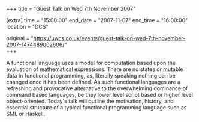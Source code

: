 +++
title = "Guest Talk on Wed 7th November 2007"

[extra]
time = "15:00:00"
end_date = "2007-11-07"
end_time = "16:00:00"
location = "DCS"

original = "https://uwcs.co.uk/events/guest-talk-on-wed-7th-november-2007-1474489002606/"    
+++

A functional language uses a model for computation based upon the evaluation of mathematical expressions. There are no states or mutable data in functional programming, as, literally speaking nothing can be changed once it has been defined. As such functional languages are a refreshing and provocative alternative to the overwhelming dominance of command based languages, be they lower level script based or higher level object-oriented. Today's talk will outline the motivation, history, and essential structure of a typical functional programming language such as SML or Haskell.

